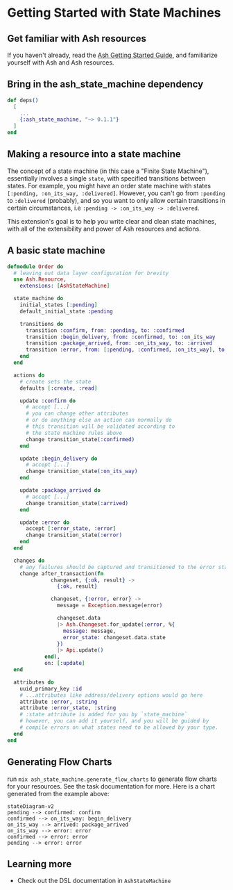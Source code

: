 # Getting Started with State Machines

## Get familiar with Ash resources

If you haven't already, read the [Ash Getting Started Guide](https://hexdocs.pm/ash/get-started.html), and familiarize yourself with Ash and Ash resources.

## Bring in the ash_state_machine dependency

```elixir
def deps()
  [
    ...
    {:ash_state_machine, "~> 0.1.1"}
  ]
end
```

## Making a resource into a state machine

The concept of a state machine (in this case a "Finite State Machine"), essentially involves a single `state`, with specified transitions between states. For example, you might have an order state machine with states `[:pending, :on_its_way, :delivered]`. However, you can't go from `:pending` to `:delivered` (probably), and so you want to only allow certain transitions in certain circumstances, i.e `:pending -> :on_its_way -> :delivered`.

This extension's goal is to help you write clear and clean state machines, with all of the extensibility and power of Ash resources and actions.


## A basic state machine

```elixir
defmodule Order do
  # leaving out data layer configuration for brevity
  use Ash.Resource,
    extensions: [AshStateMachine]

  state_machine do
    initial_states [:pending]
    default_initial_state :pending

    transitions do
      transition :confirm, from: :pending, to: :confirmed
      transition :begin_delivery, from: :confirmed, to: :on_its_way
      transition :package_arrived, from: :on_its_way, to: :arrived
      transition :error, from: [:pending, :confirmed, :on_its_way], to: :error
    end
  end

  actions do
    # create sets the state
    defaults [:create, :read]

    update :confirm do
      # accept [...] 
      # you can change other attributes
      # or do anything else an action can normally do
      # this transition will be validated according to
      # the state machine rules above
      change transition_state(:confirmed)
    end

    update :begin_delivery do
      # accept [...]
      change transition_state(:on_its_way)
    end

    update :package_arrived do
      # accept [...]
      change transition_state(:arrived)
    end

    update :error do
      accept [:error_state, :error]
      change transition_state(:error)
    end
  end

  changes do
    # any failures should be captured and transitioned to the error state
    change after_transaction(fn
              changeset, {:ok, result} ->
                {:ok, result}

              changeset, {:error, error} ->
                message = Exception.message(error)

                changeset.data
                |> Ash.Changeset.for_update(:error, %{
                  message: message,
                  error_state: changeset.data.state
                })
                |> Api.update()
            end),
            on: [:update]
  end

  attributes do
    uuid_primary_key :id
    # ...attributes like address/delivery options would go here
    attribute :error, :string
    attribute :error_state, :string
    # :state attribute is added for you by `state_machine`
    # however, you can add it yourself, and you will be guided by
    # compile errors on what states need to be allowed by your type.
  end
end
```

## Generating Flow Charts

run `mix ash_state_machine.generate_flow_charts` to generate flow charts for your resources. See the task documentation for more. Here is a chart generated from the example above:

```mermaid
stateDiagram-v2
pending --> confirmed: confirm
confirmed --> on_its_way: begin_delivery
on_its_way --> arrived: package_arrived
on_its_way --> error: error
confirmed --> error: error
pending --> error: error
```

## Learning more

- Check out the DSL  documentation in `AshStateMachine`

